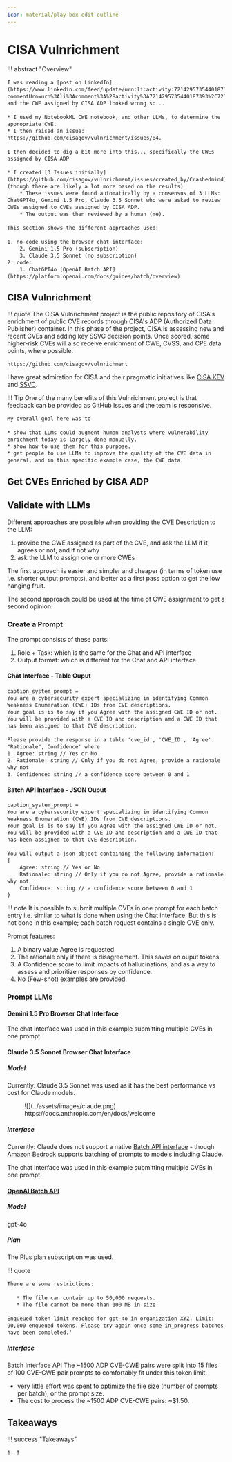 ```yaml
---
icon: material/play-box-edit-outline 
---
```


# CISA Vulnrichment

!!! abstract "Overview"

    I was reading a [post on LinkedIn](https://www.linkedin.com/feed/update/urn:li:activity:7214295735440187393?commentUrn=urn%3Ali%3Acomment%3A%28activity%3A7214295735440187393%2C7214365350828613632%29&dashCommentUrn=urn%3Ali%3Afsd_comment%3A%287214365350828613632%2Curn%3Ali%3Aactivity%3A7214295735440187393%29) and the CWE assigned by CISA ADP looked wrong so...

    * I used my NotebookML CWE notebook, and other LLMs, to determine the appropriate CWE.
    * I then raised an issue: https://github.com/cisagov/vulnrichment/issues/84.

    I then decided to dig a bit more into this... specifically the CWEs assigned by CISA ADP

    * I created [3 Issues initially](https://github.com/cisagov/vulnrichment/issues/created_by/Crashedmind) (though there are likely a lot more based on the results) 
        * These issues were found automatically by a consensus of 3 LLMs: ChatGPT4o, Gemini 1.5 Pro, Claude 3.5 Sonnet who were asked to review CWEs assigned to CVEs assigned by CISA ADP.
        * The output was then reviewed by a human (me).

    This section shows the different approaches used:

    1. no-code using the browser chat interface: 
        2. Gemini 1.5 Pro (subscription)
        3. Claude 3.5 Sonnet (no subscription)
    2. code: 
        1. ChatGPT4o [OpenAI Batch API](https://platform.openai.com/docs/guides/batch/overview)



## CISA Vulnrichment

!!! quote
    The CISA Vulnrichment project is the public repository of CISA's enrichment of public CVE records through CISA's ADP (Authorized Data Publisher) container. In this phase of the project, CISA is assessing new and recent CVEs and adding key SSVC decision points. Once scored, some higher-risk CVEs will also receive enrichment of CWE, CVSS, and CPE data points, where possible.

    https://github.com/cisagov/vulnrichment

I have great admiration for CISA and their pragmatic initiatives like [CISA KEV](https://riskbasedprioritization.github.io/cisa_kev/cisa_kev/) and [SSVC](https://riskbasedprioritization.github.io/ssvc/SSVC/).



!!! Tip
    One of the many benefits of this Vulnrichment project is that feedback can be provided as GitHub issues and the team is responsive.

    My overall goal here was to 

    * show that LLMs could augment human analysts where vulnerability enrichment today is largely done manually.
    * show how to use them for this purpose.
    * get people to use LLMs to improve the quality of the CVE data in general, and in this specific example case, the CWE data.

## Get CVEs Enriched by CISA ADP


## Validate with LLMs
Different approaches are possible when providing the CVE Description to the LLM:

1. provide the CWE assigned as part of the CVE, and ask the LLM if it agrees or not, and if not why
2. ask the LLM to assign one or more CWEs

The first approach is easier and simpler and cheaper (in terms of token use i.e. shorter output prompts), and better as a first pass option to get the low hanging fruit.

The second approach could be used at the time of CWE assignment to get a second opinion.

### Create a Prompt

The prompt consists of these parts:
1. Role + Task: which is the same for the Chat and API interface
2. Output format: which is different for the Chat and API interface

#### Chat Interface - Table Ouput

````
caption_system_prompt =
You are a cybersecurity expert specializing in identifying Common Weakness Enumeration (CWE) IDs from CVE descriptions.
Your goal is is to say if you Agree with the assigned CWE ID or not.
You will be provided with a CVE ID and description amd a CWE ID that has been assigned to that CVE description.

Please provide the response in a table 'cve_id', 'CWE_ID', 'Agree'. "Rationale", Confidence' where
1. Agree: string // Yes or No
2. Rationale: string // Only if you do not Agree, provide a rationale why not
3. Confidence: string // a confidence score between 0 and 1
````

#### Batch API Interface - JSON Ouput


````
caption_system_prompt =
You are a cybersecurity expert specializing in identifying Common Weakness Enumeration (CWE) IDs from CVE descriptions.
Your goal is is to say if you Agree with the assigned CWE ID or not.
You will be provided with a CVE ID and description amd a CWE ID that has been assigned to that CVE description.

You will output a json object containing the following information:
{
    Agree: string // Yes or No
    Rationale: string // Only if you do not Agree, provide a rationale why not
    Confidence: string // a confidence score between 0 and 1
}
````

!!! note
    It is possible to submit multiple CVEs in one prompt for each batch entry i.e. similar to what is done when using the Chat interface.
    But this is not done in this example; each batch request contains a single CVE only.


Prompt features:

1. A binary value Agree is requested
2. The rationale only if there is disagreement. This saves on ouput tokens.
3. A Confidence score to limit impacts of hallucinations, and as a way to assess and prioritize responses by confidence.
4. No (Few-shot) examples are provided. 


### Prompt LLMs

#### Gemini 1.5 Pro Browser Chat Interface

The chat interface was used in this example submitting multiple CVEs in one prompt.

#### Claude 3.5 Sonnet Browser Chat Interface

##### Model
Currently: Claude 3.5 Sonnet was used as it has the best performance vs cost for Claude models.

<figure markdown>
![](../assets/images/claude.png)
https://docs.anthropic.com/en/docs/welcome 
</figure>

##### Interface
Currently: Claude does not support a native [Batch API interface](https://www.anthropic.com/pricing#anthropic-api) - though 
[Amazon Bedrock](https://aws.amazon.com/bedrock/pricing/) supports batching of prompts to models including Claude.

The chat interface was used in this example submitting multiple CVEs in one prompt.




#### [OpenAI Batch API](https://platform.openai.com/docs/guides/batch/overview)

##### Model
gpt-4o

##### Plan
The Plus plan subscription was used.

!!! quote
    
    There are some restrictions:

       * The file can contain up to 50,000 requests.
       * The file cannot be more than 100 MB in size.

    Enqueued token limit reached for gpt-4o in organization XYZ. Limit: 90,000 enqueued tokens. Please try again once some in_progress batches have been completed.'


##### Interface
Batch Interface API
The ~1500 ADP CVE-CWE pairs were split into 15 files of 100 CVE-CWE pair prompts to comfortably fit under this token limit.

* very little effort was spent to optimize the file size (number of prompts per batch), or the prompt size.
* The cost to process the ~1500 ADP CVE-CWE pairs: ~$1.50.



## Takeaways
  
!!! success "Takeaways" 

    1. I 